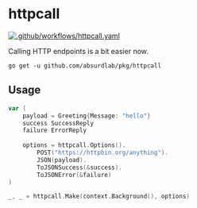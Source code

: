 # httpcall

[![.github/workflows/httpcall.yaml](https://github.com/absurdlab/pkg/actions/workflows/httpcall.yaml/badge.svg)](https://github.com/absurdlab/pkg/actions/workflows/httpcall.yaml)

Calling HTTP endpoints is a bit easier now.

```shell
go get -u github.com/absurdlab/pkg/httpcall
```

## Usage

```go
var (
    payload = Greeting{Message: "hello"}
    success SuccessReply
    failure ErrorReply
    
    options = httpcall.Options().
    	POST("https://httpbin.org/anything").
    	JSON(payload).
        ToJSONSuccess(&success).
        ToJSONError(&failure)
)

_, _ = httpcall.Make(context.Background(), options)
```